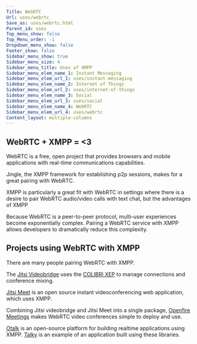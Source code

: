 ```yaml
---
Title: WebRTC
Url: uses/webrtc
Save_as: uses/webrtc.html
Parent_id: uses
Top_menu_show: false
Top_Menu_order: -1
Dropdown_menu_show: false
Footer_show: false
Sidebar_menu_show: true
Sidebar_menu_size: 4
Sidebar_menu_title: Uses of XMPP
Sidebar_menu_elem_name_1: Instant Messaging
Sidebar_menu_elem_url_1: uses/instant-messaging
Sidebar_menu_elem_name_2: Internet of Things
Sidebar_menu_elem_url_2: uses/internet-of-things
Sidebar_menu_elem_name_3: Social
Sidebar_menu_elem_url_3: uses/social
Sidebar_menu_elem_name_4: WebRTC
Sidebar_menu_elem_url_4: uses/webrtc
Content_layout: multiple-columns
---
```


## WebRTC + XMPP = <3
WebRTC is a free, open project that provides browsers and mobile applications with real-time communications capabilities.

Jingle, the XMPP framework for establishing p2p sessions, makes for a great pairing with WebRTC. 

XMPP is particularly a great fit with WebRTC in settings where there is a desire to pair WebRTC audio/video calls with text chat, but the advantages of XMPP 

Because WebRTC is a peer-to-peer protocol, multi-user experiences become exponentially complex. Pairing a WebRTC service with XMPP allows developers to dramatically reduce this complexity.

## Projects using WebRTC with XMPP

There are many people pairing WebRTC with XMPP. 

The [Jitsi Videobridge](https://jitsi.org/Projects/JitsiVideobridge) uses the [COLIBRI XEP](/extensions/xep-0340.html) to manage connections and conference mixing. 

[Jitsi Meet](https://jitsi.org/Projects/JitsiMeet) is an open source instant videoconferencing web application, which uses XMPP.

Combining Jitsi videobridge and Jitsi Meet into a single package, [Openfire Meetings](https://github.com/igniterealtime/community-plugins/tree/master/ofmeet) makes WebRTC video conferences simple to deploy and use.

[Otalk](http://otalk.org) is an open-source platform for building realtime applications using XMPP. [Talky](http://talky.io) is an example of an application built using these libraries.
